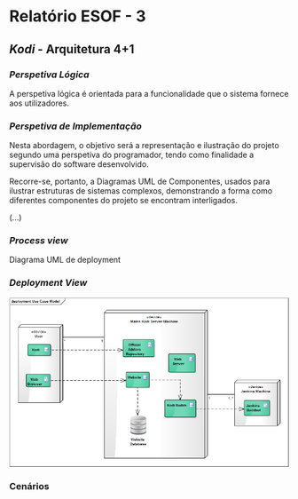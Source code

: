 # Relatório ESOF - 3

## *Kodi* - Arquitetura 4+1

### *Perspetiva Lógica* 
A perspetiva lógica é orientada para a funcionalidade que o sistema fornece aos utilizadores.


### *Perspetiva de Implementação*

Nesta abordagem, o objetivo será a representação e ilustração do projeto segundo uma perspetiva do programador, tendo  como finalidade a supervisão do software desenvolvido.

Recorre-se, portanto, a Diagramas UML de Componentes, usados para ilustrar estruturas de sistemas complexos, demonstrando a forma como diferentes componentes do projeto se encontram interligados.

(...)

### *Process view* 
Diagrama UML de deployment

### *Deployment View* 

![Kodi - Image](https://github.com/Pedrock/xbmc/blob/master/ESOF-docs/Images/deployment-view.png)

### Cenários

